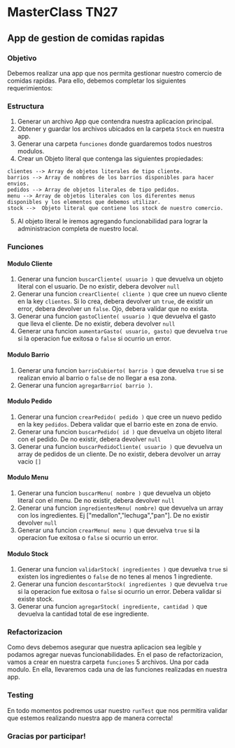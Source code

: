 # MasterClass TN27

## App de gestion de comidas rapidas

### Objetivo

Debemos realizar una app que nos permita gestionar nuestro comercio de comidas rapidas. Para ello, debemos completar los siguientes requerimientos:

### Estructura 

1. Generar un archivo App que contendra nuestra aplicacion principal.
2. Obtener y guardar los archivos ubicados en la carpeta `Stock` en nuestra app.
3. Generar una carpeta `funciones` donde guardaremos todos nuestros modulos.
4. Crear un Objeto literal que contenga las siguientes propiedades:
```
clientes --> Array de objetos literales de tipo cliente.
barrios --> Array de nombres de los barrios disponibles para hacer envios.
pedidos --> Array de objetos literales de tipo pedidos.
menu --> Array de objetos literales con los diferentes menus disponibles y los elementos que debemos utilizar.
stock -->  Objeto literal que contiene los stock de nuestro comercio.
```
5. Al objeto literal le iremos agregando funcionabilidad para lograr la administracion completa de nuestro local.

### Funciones

#### Modulo Cliente
1. Generar una funcion `buscarCliente( usuario )` que devuelva un objeto literal con el usuario. De no existir, debera devolver `null`
2. Generar una funcion `crearCliente( cliente )` que cree un nuevo cliente en la key `clientes`. Si lo crea, debera devolver un `true`, de existir un error, debera devolver un `false`. Ojo, debera validar que no exista.
3. Generar una funcion `gastoCliente( usuario )` que devuelva el gasto que lleva el cliente. De no existir, debera devolver `null`
4. Generar una funcion `aumentarGasto( usuario, gasto)` que devuelva `true` si la operacion fue exitosa o `false` si ocurrio un error.

#### Modulo Barrio
1. Generar una funcion `barrioCubierto( barrio )` que devuelva `true` si se realizan envio al barrio o `false` de no llegar a esa zona.
2. Generar una funcion `agregarBarrio( barrio )`.

#### Modulo Pedido
1. Generar una funcion `crearPedido( pedido )` que cree un nuevo pedido en la key `pedidos`. Debera validar que el barrio este en zona de envio.
2. Generar una funcion `buscarPedido( id )` que devuelva un objeto literal con el pedido. De no existir, debera devolver `null`
3. Generar una funcion `buscarPedidoCliente( usuario )` que devuelva un array de pedidos de un cliente. De no existir, debera devolver un array vacio `[]`

#### Modulo Menu
1. Generar una funcion `buscarMenu( nombre )` que devuelva un objeto literal con el menu. De no existir, debera devolver `null`
2. Generar una funcion `ingredientesMenu( nombre)` que devuelva un array con los ingredientes. Ej ["medallon","lechuga","pan"]. De no existir devolver `null`
3. Generar una funcion `crearMenu( menu )` que devuelva `true` si la operacion fue exitosa o `false` si ocurrio un error.

#### Modulo Stock
1. Generar una funcion `validarStock( ingredientes )` que devuelva `true` si existen los ingredientes o `false` de no tenes al menos 1 ingrediente.
2. Generar una funcion `descontarStock( ingredientes )` que devuelva `true` si la operacion fue exitosa o `false` si ocurrio un error. Debera validar si existe stock.
3. Generar una funcion `agregarStock( ingrediente, cantidad )` que devuelva la cantidad total de ese ingrediente.

### Refactorizacion
Como devs debemos asegurar que nuestra aplicacion sea legible y podamos agregar nuevas funcionabilidades. En el paso de refactorizacion, vamos a crear en nuestra carpeta `funciones` 5 archivos. Una por cada modulo.
En ella, llevaremos cada una de las funciones realizadas en nuestra app.

### Testing
En todo momentos podremos usar nuestro `runTest` que nos permitira validar que estemos realizando nuestra app de manera correcta!

### Gracias por participar!
